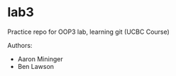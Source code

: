 # lab3
Practice repo for OOP3 lab, learning git (UCBC Course)

Authors:
- Aaron Mininger
- Ben Lawson
